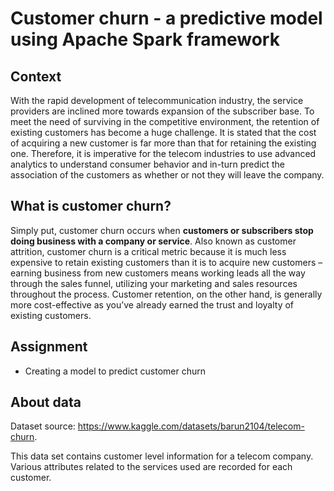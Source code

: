 # Customer churn - a predictive model using Apache Spark framework

## Context

With the rapid development of telecommunication industry, the service providers are inclined more towards expansion of the subscriber base. To meet the need of surviving in the competitive environment, the retention of existing customers has become a huge challenge. It is stated that the cost of acquiring a new customer is far more than that for retaining the existing one. Therefore, it is imperative for the telecom industries to use advanced analytics to understand consumer behavior and in-turn predict the association of the customers as whether or not they will leave the company.

## What is customer churn?

Simply put, customer churn occurs when **customers or subscribers stop doing business with a company or service**. Also known as customer attrition, customer churn is a critical metric because it is much less expensive to retain existing customers than it is to acquire new customers – earning business from new customers means working leads all the way through the sales funnel, utilizing your marketing and sales resources throughout the process. Customer retention, on the other hand, is generally more cost-effective as you’ve already earned the trust and loyalty of existing customers.

## Assignment

* Creating a model to predict customer churn

## About data

Dataset source: https://www.kaggle.com/datasets/barun2104/telecom-churn.

This data set contains customer level information for a telecom company. Various attributes related to the services used are recorded for each customer.
